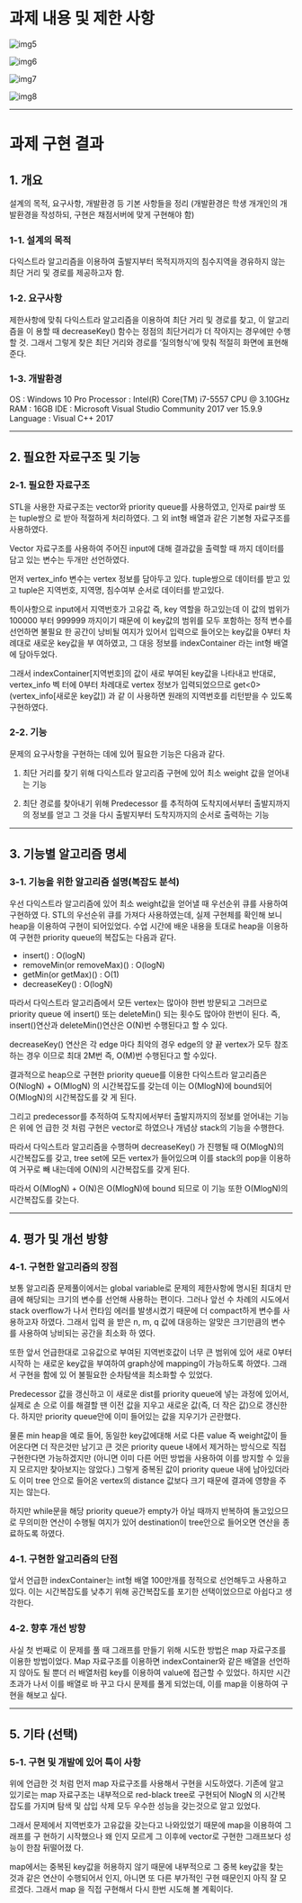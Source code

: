 # 과제 내용 및 제한 사항

![img5](https://user-images.githubusercontent.com/35681772/60001080-9d546b80-96a0-11e9-8502-662c785b1b18.png)

![img6](https://user-images.githubusercontent.com/35681772/60000302-e2779e00-969e-11e9-8c2c-cca5ef65301d.png)

![img7](https://user-images.githubusercontent.com/35681772/60000304-e2779e00-969e-11e9-8551-7637b4f171b1.png)

![img8](https://user-images.githubusercontent.com/35681772/60000306-e2779e00-969e-11e9-87fc-47217795f661.png)

---

# 과제 구현 결과

## 1. 개요

설계의 목적, 요구사항, 개발환경 등 기본 사항들을 정리
(개발환경은 학생 개개인의 개발환경을 작성하되, 구현은 채점서버에 맞게 구현해야 함)

### 1-1. 설계의 목적

다익스트라 알고리즘을 이용하여 출발지부터 목적지까지의 침수지역을 경유하지 않는 최단 거리
및 경로를 제공하고자 함.

### 1-2. 요구사항
제한사항에 맞춰 다익스트라 알고리즘을 이용하여 최단 거리 및 경로를 찾고, 이 알고리즘을 이
용할 때 decreaseKey() 함수는 정점의 최단거리가 더 작아지는 경우에만 수행할 것.
그래서 그렇게 찾은 최단 거리와 경로를 ‘질의형식’에 맞춰 적절히 화면에 표현해준다.

### 1-3. 개발환경
OS : Windows 10 Pro
Processor : Intel(R) Core(TM) i7-5557 CPU @ 3.10GHz
RAM : 16GB
IDE : Microsoft Visual Studio Community 2017 ver 15.9.9
Language : Visual C++ 2017

---

## 2. 필요한 자료구조 및 기능

### 2-1. 필요한 자료구조

STL을 사용한 자료구조는 vector와 priority queue를 사용하였고, 인자로 pair쌍 또는 tuple쌍으
로 받아 적절하게 처리하였다. 그 외 int형 배열과 같은 기본형 자료구조를 사용하였다.

Vector 자료구조를 사용하여 주어진 input에 대해 결과값을 출력할 때 까지 데이터를 담고 있는
변수는 두개만 선언하였다.

먼저 vertex_info 변수는 vertex 정보를 담아두고 있다. tuple쌍으로 데이터를 받고 있고 tuple은 지역번호, 지역명, 침수여부 순서로 데이터를 받고있다.

특이사항으로 input에서 지역번호가 고유값 즉, key 역할을 하고있는데 이 값의 범위가 100000
부터 999999 까지이기 때문에 이 key값의 범위를 모두 포함하는 정적 변수를 선언하면 불필요
한 공간이 낭비될 여지가 있어서 입력으로 들어오는 key값을 0부터 차례대로 새로운 key값을 부
여하였고, 그 대응 정보를 indexContainer 라는 int형 배열에 담아두었다.

그래서 indexContainer[지역번호]의 값이 새로 부여된 key값을 나타내고 반대로, vertex_info 벡
터에 0부터 차례대로 vertex 정보가 입력되었으므로 get<0>(vertex_info[새로운 key값]) 과 같
이 사용하면 원래의 지역번호를 리턴받을 수 있도록 구현하였다.

### 2-2. 기능

문제의 요구사항을 구현하는 데에 있어 필요한 기능은 다음과 같다.

1) 최단 거리를 찾기 위해 다익스트라 알고리즘 구현에 있어 최소 weight 값을 얻어내는 기능

2) 최단 경로를 찾아내기 위해 Predecessor 를 추적하여 도착지에서부터 출발지까지의 정보를 얻고 그 것을 다시 출발지부터 도착지까지의 순서로 출력하는 기능

---

## 3. 기능별 알고리즘 명세

### 3-1. 기능을 위한 알고리즘 설명(복잡도 분석)

우선 다익스트라 알고리즘에 있어 최소 weight값을 얻어낼 때 우선순위 큐를 사용하여 구현하였
다. STL의 우선순위 큐를 가져다 사용하였는데, 실제 구현체를 확인해 보니 heap을 이용하여 구현이 되어있었다. 수업 시간에 배운 내용을 토대로 heap을 이용하여 구현한 priority queue의 복잡도는 다음과 같다.

 -  insert() : O(logN)
 -  removeMin(or removeMax)() : O(logN)
 -  getMin(or getMax)() : O(1)
 -  decreaseKey() : O(logN)

따라서 다익스트라 알고리즘에서 모든 vertex는 많아야 한번 방문되고 그러므로 priority queue
에 insert() 또는 deleteMin() 되는 횟수도 많아야 한번이 된다. 즉, insert()연산과 deleteMin()연산은 O(N)번 수행된다고 할 수 있다.

decreaseKey() 연산은 각 edge 마다 최악의 경우 edge의 양 끝 vertex가 모두 참조하는 경우
이므로 최대 2M번 즉, O(M)번 수행된다고 할 수있다.

결과적으로 heap으로 구현한 priority queue를 이용한 다익스트라 알고리즘은 O(NlogN) +
O(MlogN) 의 시간복잡도를 갖는데 이는 O(MlogN)에 bound되어 O(MlogN)의 시간복잡도를 갖
게 된다.

그리고 predecessor를 추적하여 도착지에서부터 출발지까지의 정보를 얻어내는 기능은 위에 언
급한 것 처럼 구현은 vector로 하였으나 개념상 stack의 기능을 수행한다. 

따라서 다익스트라 알고리즘을 수행하며 decreaseKey() 가 진행될 때 O(MlogN)의 시간복잡도를 갖고, tree set에 모든 vertex가 들어있으며 이를 stack의 pop을 이용하여 거꾸로 빼 내는데에 O(N)의 시간복잡도를 갖게 된다. 

따라서 O(MlogN) + O(N)은 O(MlogN)에 bound 되므로 이 기능 또한 O(MlogN)의 시간복잡도를 갖는다.


---

## 4. 평가 및 개선 방향

### 4-1. 구현한 알고리즘의 장점

보통 알고리즘 문제풀이에서는 global variable로 문제의 제한사항에 명시된 최대치 만큼에 해당되는 크기의 변수를 선언해 사용하는 편이다. 그러나 앞선 수 차례의 시도에서 stack overflow가
나서 런타임 에러를 발생시켰기 때문에 더 compact하게 변수를 사용하고자 하였다. 그래서 입력
을 받은 n, m, q 값에 대응하는 알맞은 크기만큼의 변수를 사용하여 낭비되는 공간을 최소화 하
였다.

또한 앞서 언급한대로 고유값으로 부여된 지역번호값이 너무 큰 범위에 있어 새로 0부터 시작하
는 새로운 key값을 부여하여 graph상에 mapping이 가능하도록 하였다. 그래서 구현을 함에 있
어 불필요한 순차탐색을 최소화할 수 있었다.

Predecessor 값을 갱신하고 이 새로운 dist를 priority queue에 넣는 과정에 있어서, 실제로 손
으로 이를 해결할 땐 이전 값을 지우고 새로운 값(즉, 더 작은 값)으로 갱신한다. 하지만 priority
queue안에 이미 들어있는 값을 지우기가 곤란했다. 

물론 min heap을 예로 들어, 동일한 key값에대해 서로 다른 value 즉 weight값이 들어온다면 더 작은것만 남기고 큰 것은 priority queue 내에서 제거하는 방식으로 직접 구현한다면 가능하겠지만 (아니면 이미 다른 어떤 방법을 사용하여 이를 방지할 수 있을지 모르지만 찾아보지는 않았다.) 그렇게 중복된 값이 priority queue 내에 남아있더라도 이미 tree 안으로 들어온 vertex의 distance 값보다 크기 때문에 결과에 영향을 주지는 않는다.

하지만 while문을 해당 priority queue가 empty가 아닐 때까지 반복하여 돌고있으므로 무의미한
연산이 수행될 여지가 있어 destination이 tree안으로 들어오면 연산을 종료하도록 하였다.


### 4-1. 구현한 알고리즘의 단점

앞서 언급한 indexContainer는 int형 배열 100만개를 정적으로 선언해두고 사용하고 있다. 이는
시간복잡도를 낮추기 위해 공간복잡도를 포기한 선택이었으므로 아쉽다고 생각한다.

### 4-2. 향후 개선 방향

사실 첫 번째로 이 문제를 풀 때 그래프를 만들기 위해 시도한 방법은 map 자료구조를 이용한
방법이었다. Map 자료구조를 이용하면 indexContainer와 같은 배열을 선언하지 않아도 될 뿐더
러 배열처럼 key를 이용하여 value에 접근할 수 있었다. 하지만 시간초과가 나서 이를 배열로 바
꾸고 다시 문제를 풀게 되었는데, 이를 map을 이용하여 구현을 해보고 싶다. 

---

## 5. 기타 (선택)

### 5-1. 구현 및 개발에 있어 특이 사항

위에 언급한 것 처럼 먼저 map 자료구조를 사용해서 구현을 시도하였다. 기존에 알고 있기로는
map 자료구조는 내부적으로 red-black tree로 구현되어 NlogN 의 시간복잡도를 가지며 탐색 및
삽입 삭제 모두 우수한 성능을 갖는것으로 알고 있었다.

그래서 문제에서 지역번호가 고유값을 갖는다고 나와있었기 때문에 map을 이용하여 그래프를 구
현하기 시작했으나 왜 인지 모르게 그 이후에 vector로 구현한 그래프보다 성능이 한참 뒤떨어졌
다.

map에서는 중복된 key값을 허용하지 않기 때문에 내부적으로 그 중복 key값을 찾는 것과 같은
연산이 수행되어서 인지, 아니면 또 다른 부가적인 구현 때문인지 아직 잘 모르겠다. 그래서 map
을 직접 구현해서 다시 한번 시도해 볼 계획이다.